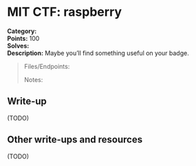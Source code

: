 # MIT CTF: raspberry  

**Category:**   
**Points:** 100  
**Solves:**   
**Description:** Maybe you’ll find something useful on your badge.  


> Files/Endpoints:  
>   
> Notes:  
>  

## Write-up

(TODO)

## Other write-ups and resources

(TODO)
